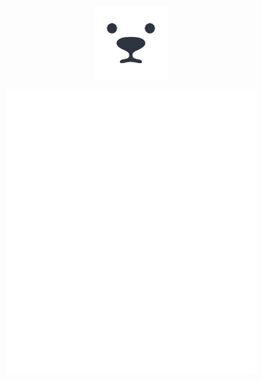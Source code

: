 <p align="center">
  <img src="image.png" width="150">
</p>

<p align="center">
  <img src="Header.svg">
</p>